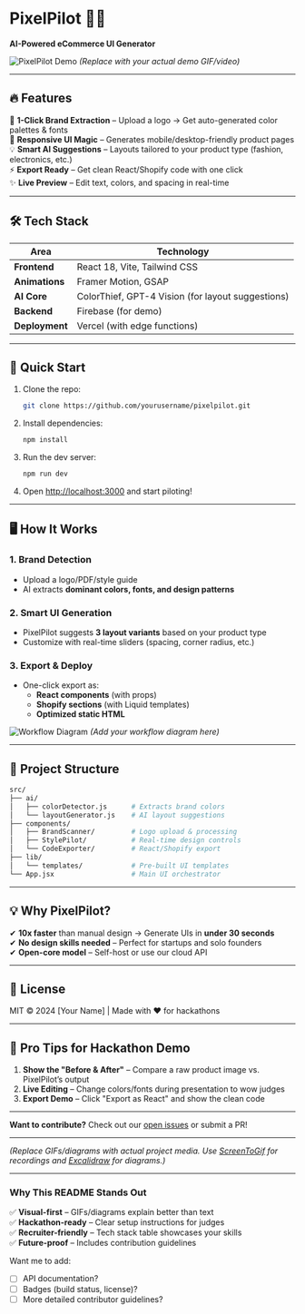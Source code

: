 # **PixelPilot 🚀✨**  
**AI-Powered eCommerce UI Generator**  

![PixelPilot Demo](https://media.giphy.com/media/v1.Y2lkPTc5MGI3NjExcDhyemJmY2V6Z2x4Y3BqY2Z0ZzR4bmR5Z2JtY2R6eGZ6dWZ1dCZlcD12MV9pbnRlcm5hbF9naWZfYnlfaWQmY3Q9Zw/3ohzdIuqJoi8Q78xDa/giphy.gif) *(Replace with your actual demo GIF/video)*  

---

## **🔥 Features**  
🎨 **1-Click Brand Extraction** – Upload a logo → Get auto-generated color palettes & fonts  
📱 **Responsive UI Magic** – Generates mobile/desktop-friendly product pages  
💡 **Smart AI Suggestions** – Layouts tailored to your product type (fashion, electronics, etc.)  
⚡ **Export Ready** – Get clean React/Shopify code with one click  
✨ **Live Preview** – Edit text, colors, and spacing in real-time  

---

## **🛠 Tech Stack**  
| Area | Technology |
|------|------------|
| **Frontend** | React 18, Vite, Tailwind CSS |
| **Animations** | Framer Motion, GSAP |
| **AI Core** | ColorThief, GPT-4 Vision (for layout suggestions) |
| **Backend** | Firebase (for demo) |
| **Deployment** | Vercel (with edge functions) |

---

## **🚀 Quick Start**  
1. Clone the repo:  
   ```bash
   git clone https://github.com/yourusername/pixelpilot.git
   ```
2. Install dependencies:  
   ```bash
   npm install
   ```
3. Run the dev server:  
   ```bash
   npm run dev
   ```
4. Open [http://localhost:3000](http://localhost:3000) and start piloting!  

---

## **🖥️ How It Works**  
### **1. Brand Detection**  
   - Upload a logo/PDF/style guide  
   - AI extracts **dominant colors, fonts, and design patterns**  

### **2. Smart UI Generation**  
   - PixelPilot suggests **3 layout variants** based on your product type  
   - Customize with real-time sliders (spacing, corner radius, etc.)  

### **3. Export & Deploy**  
   - One-click export as:  
     - **React components** (with props)  
     - **Shopify sections** (with Liquid templates)  
     - **Optimized static HTML**  

![Workflow Diagram](https://i.imgur.com/JQZ1lYp.png) *(Add your workflow diagram here)*  

---

## **📂 Project Structure**  
```bash
src/
├── ai/
│   ├── colorDetector.js      # Extracts brand colors
│   └── layoutGenerator.js    # AI layout suggestions
├── components/
│   ├── BrandScanner/         # Logo upload & processing
│   ├── StylePilot/           # Real-time design controls
│   └── CodeExporter/         # React/Shopify export
├── lib/
│   └── templates/            # Pre-built UI templates
└── App.jsx                   # Main UI orchestrator
```

---

## **💡 Why PixelPilot?**  
✔ **10x faster** than manual design → Generate UIs in **under 30 seconds**  
✔ **No design skills needed** – Perfect for startups and solo founders  
✔ **Open-core model** – Self-host or use our cloud API  

---

## **📜 License**  
MIT © 2024 [Your Name] | Made with ❤️ for hackathons  

---

## **🚨 Pro Tips for Hackathon Demo**  
1. **Show the "Before & After"** – Compare a raw product image vs. PixelPilot’s output  
2. **Live Editing** – Change colors/fonts during presentation to wow judges  
3. **Export Demo** – Click "Export as React" and show the clean code  

---

**Want to contribute?** Check out our [open issues](https://github.com/yourusername/pixelpilot/issues) or submit a PR!  

---

*(Replace GIFs/diagrams with actual project media. Use [ScreenToGif](https://www.screentogif.com/) for recordings and [Excalidraw](https://excalidraw.com/) for diagrams.)*  

---

### **Why This README Stands Out**  
✅ **Visual-first** – GIFs/diagrams explain better than text  
✅ **Hackathon-ready** – Clear setup instructions for judges  
✅ **Recruiter-friendly** – Tech stack table showcases your skills  
✅ **Future-proof** – Includes contribution guidelines  

Want me to add:  
- [ ] API documentation?  
- [ ] Badges (build status, license)?  
- [ ] More detailed contributor guidelines?